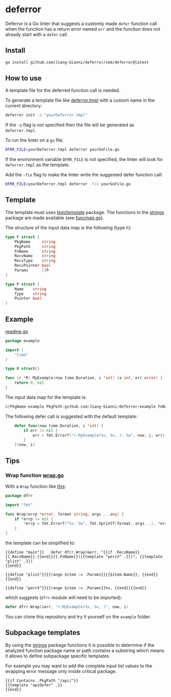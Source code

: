 # deferror

Deferror is a Go linter that suggests a customly made `defer` function call when the function has a return error named `err` and the function does not already start with a `defer` call.

## Install

```bash
go install github.com/Jiang-Gianni/deferror/cmd/deferror@latest
```


## How to use

A template file for the deferred function call is needed.

To generate a template file like [deferror.tmpl](./deferror.tmpl) with a custom name in the current directory:

```bash
deferror init -o "yourDeferror.tmpl"
```

If the `-o` flag is not specified then the file will be generated as `deferror.tmpl`.

To run the linter on a `go` file:

```bash
DFRR_FILE=yourDeferror.tmpl deferror yourGoFile.go
```

If the environment variable `DFRR_FILE` is not specified, the linter will look for `deferror.tmpl` as the template.

Add the `-fix` flag to make the linter write the suggested defer function call:

```bash
DFRR_FILE=yourDeferror.tmpl deferror -fix yourGoFile.go
```


## Template

The template must uses [text/template](https://pkg.go.dev/text/template) package. The functions in the [strings](https://pkg.go.dev/strings) package are made available (see [funcmap.go](./funcmap.go)).

The structure of the input data map is the following (type `F`):

```go
type F struct {
	PkgName     string
	PkgPath     string
	FnName      string
	RecvName    string
	RecvType    string
	RecvPointer bool
	Params      []P
}

type P struct {
	Name    string
	Type    string
	Pointer bool
}
```


## Example

[readme.go](./example/readme.go)

```go
package example

import (
	"time"
)

type R struct{}

func (r *R) MyExample(now time.Duration, i *int) (a int, err error) {
	return 0, nil
}
```

The input data map for the template is:

```go
&{PkgName:example PkgPath:github.com/Jiang-Gianni/deferror/example FnName:MyExample RecvName:r RecvType:*R RecvPointer:true Params:[{Name:now Type:time.Duration Pointer:false} {Name:i Type:*int Pointer:true}]}
```

The following defer call is suggested with the default template:

```go
	defer func(now time.Duration, i *int) {
		if err != nil {
			err = fmt.Errorf("r.MyExample(%v, %v, ): %w", now, i, err)
		}
	}(now, i)
```


## Tips

### Wrap function [wrap.go](./dfrr/wrap.go)

With a `Wrap` function like [this](https://github.com/golang/pkgsite/blob/master/internal/derrors/derrors.go#L240):

```go
package dfrr

import "fmt"

func Wrap(errp *error, format string, args ...any) {
	if *errp != nil {
		*errp = fmt.Errorf("%s: %w", fmt.Sprintf(format, args...), *errp)
	}
}
```

the template can be simplified to:

```tmpl
{{define "main"}}   defer dfrr.Wrap(&err, "{{if .RecvName}}{{.RecvName}}.{{end}}{{.FnName}}({{template "percV" .}})", {{template "plist" .}})
{{end}}

{{define "plist"}}{{range $item := .Params}}{{$item.Name}}, {{end}}{{end}}

{{define "percV"}}{{range $item := .Params}}%v, {{end}}{{end}}
```

which suggests (`dfrr` module will need to be imported):

```go
defer dfrr.Wrap(&err, "r.MyExample(%v, %v, )", now, i)
```

You can clone this repository and try it yourself on the `example` folder.

## Subpackage templates

By using the [strings](https://pkg.go.dev/strings) package functions it is possible to determine if the analyzed function package name or path contains a substring which means it allows to define subpackage specific templates.

For example you may want to add the complete input list values to the wrapping error message only inside critical package.

```tmpl
{{if Contains .PkgPath "/api/"}}
{{template "apiDefer" .}}
{{end}}
```